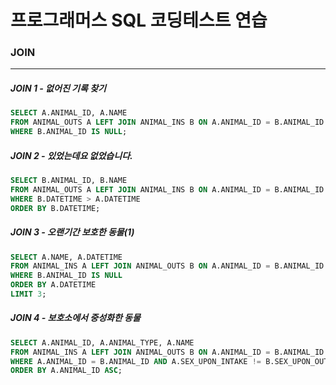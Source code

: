 # 프로그래머스 SQL 코딩테스트 연습

### JOIN

---

##### JOIN 1 - 없어진 기록 찾기

```SQL
SELECT A.ANIMAL_ID, A.NAME
FROM ANIMAL_OUTS A LEFT JOIN ANIMAL_INS B ON A.ANIMAL_ID = B.ANIMAL_ID
WHERE B.ANIMAL_ID IS NULL;
```

##### JOIN 2 - 있었는데요 없었습니다.

```SQL
SELECT B.ANIMAL_ID, B.NAME
FROM ANIMAL_OUTS A LEFT JOIN ANIMAL_INS B ON A.ANIMAL_ID = B.ANIMAL_ID
WHERE B.DATETIME > A.DATETIME
ORDER BY B.DATETIME;
```

##### JOIN 3 - 오랜기간 보호한 동물(1)

```SQL
SELECT A.NAME, A.DATETIME
FROM ANIMAL_INS A LEFT JOIN ANIMAL_OUTS B ON A.ANIMAL_ID = B.ANIMAL_ID
WHERE B.ANIMAL_ID IS NULL
ORDER BY A.DATETIME
LIMIT 3;
```

##### JOIN 4 - 보호소에서 중성화한 동물

```SQL
SELECT A.ANIMAL_ID, A.ANIMAL_TYPE, A.NAME
FROM ANIMAL_INS A LEFT JOIN ANIMAL_OUTS B ON A.ANIMAL_ID = B.ANIMAL_ID
WHERE A.ANIMAL_ID = B.ANIMAL_ID AND A.SEX_UPON_INTAKE != B.SEX_UPON_OUTCOME
ORDER BY A.ANIMAL_ID ASC;
```
